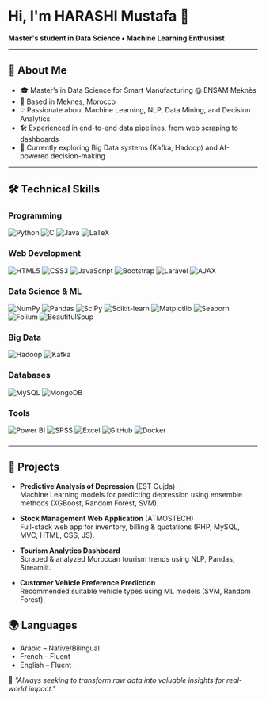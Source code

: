 # Hi, I'm HARASHI Mustafa 👋  

**Master's student in Data Science • Machine Learning Enthusiast**  

---

## 🚀 About Me  
- 🎓 Master’s in Data Science for Smart Manufacturing @ ENSAM Meknès  
- 📍 Based in Meknes, Morocco  
- 💡 Passionate about Machine Learning, NLP, Data Mining, and Decision Analytics  
- 🛠 Experienced in end-to-end data pipelines, from web scraping to dashboards  
- 🌱 Currently exploring Big Data systems (Kafka, Hadoop) and AI-powered decision-making  

---

## 🛠 Technical Skills  

### Programming  
![Python](https://img.shields.io/badge/Python-3776AB?style=for-the-badge&logo=python&logoColor=white)  ![C](https://img.shields.io/badge/C-00599C?style=for-the-badge&logo=c&logoColor=white)   ![Java](https://img.shields.io/badge/Java-007396?style=for-the-badge&logo=openjdk&logoColor=white)  ![LaTeX](https://img.shields.io/badge/LaTeX-008080?style=for-the-badge&logo=latex&logoColor=white)  

### Web Development  
![HTML5](https://img.shields.io/badge/HTML5-E34F26?style=for-the-badge&logo=html5&logoColor=white)  ![CSS3](https://img.shields.io/badge/CSS3-1572B6?style=for-the-badge&logo=css3&logoColor=white)  ![JavaScript](https://img.shields.io/badge/JavaScript-F7DF1E?style=for-the-badge&logo=javascript&logoColor=black)  ![Bootstrap](https://img.shields.io/badge/Bootstrap-7952B3?style=for-the-badge&logo=bootstrap&logoColor=white)   ![Laravel](https://img.shields.io/badge/Laravel-FF2D20?style=for-the-badge&logo=laravel&logoColor=white)  ![AJAX](https://img.shields.io/badge/AJAX-007ACC?style=for-the-badge&logo=azuredevops&logoColor=white)  

### Data Science & ML  
![NumPy](https://img.shields.io/badge/NumPy-013243?style=for-the-badge&logo=numpy&logoColor=white)  ![Pandas](https://img.shields.io/badge/Pandas-150458?style=for-the-badge&logo=pandas&logoColor=white)  ![SciPy](https://img.shields.io/badge/SciPy-8CAAE6?style=for-the-badge&logo=scipy&logoColor=white)  ![Scikit-learn](https://img.shields.io/badge/Scikit--learn-F7931E?style=for-the-badge&logo=scikitlearn&logoColor=white)  ![Matplotlib](https://img.shields.io/badge/Matplotlib-ffffff?style=for-the-badge&logo=plotly&logoColor=black)  ![Seaborn](https://img.shields.io/badge/Seaborn-2E4A62?style=for-the-badge&logo=python&logoColor=white)  ![Folium](https://img.shields.io/badge/Folium-77B829?style=for-the-badge&logo=leaflet&logoColor=white)  ![BeautifulSoup](https://img.shields.io/badge/BeautifulSoup-5B4638?style=for-the-badge&logo=python&logoColor=white)  

### Big Data  
![Hadoop](https://img.shields.io/badge/Hadoop-66CCFF?style=for-the-badge&logo=apachehadoop&logoColor=black)  ![Kafka](https://img.shields.io/badge/Kafka-231F20?style=for-the-badge&logo=apachekafka&logoColor=white)  

### Databases  
![MySQL](https://img.shields.io/badge/MySQL-4479A1?style=for-the-badge&logo=mysql&logoColor=white)  ![MongoDB](https://img.shields.io/badge/MongoDB-47A248?style=for-the-badge&logo=mongodb&logoColor=white)  

### Tools  
![Power BI](https://img.shields.io/badge/Power_BI-F2C811?style=for-the-badge&logo=powerbi&logoColor=black)  ![SPSS](https://img.shields.io/badge/SPSS-006699?style=for-the-badge&logo=ibm&logoColor=white)  ![Excel](https://img.shields.io/badge/Excel-217346?style=for-the-badge&logo=microsoft-excel&logoColor=white)  ![GitHub](https://img.shields.io/badge/GitHub-181717?style=for-the-badge&logo=github&logoColor=white)  ![Docker](https://img.shields.io/badge/Docker-2496ED?style=for-the-badge&logo=docker&logoColor=white)  

###
---

## 📂 Projects  

- **Predictive Analysis of Depression** (EST Oujda)  
  Machine Learning models for predicting depression using ensemble methods (XGBoost, Random Forest, SVM).  

- **Stock Management Web Application** (ATMOSTECH)  
  Full-stack web app for inventory, billing & quotations (PHP, MySQL, MVC, HTML, CSS, JS).  

- **Tourism Analytics Dashboard**  
  Scraped & analyzed Moroccan tourism trends using NLP, Pandas, Streamlit.  

- **Customer Vehicle Preference Prediction**  
  Recommended suitable vehicle types using ML models (SVM, Random Forest).  

## 🌍 Languages  
- Arabic – Native/Bilingual  
- French – Fluent  
- English – Fluent  

💬 *"Always seeking to transform raw data into valuable insights for real-world impact."*  

